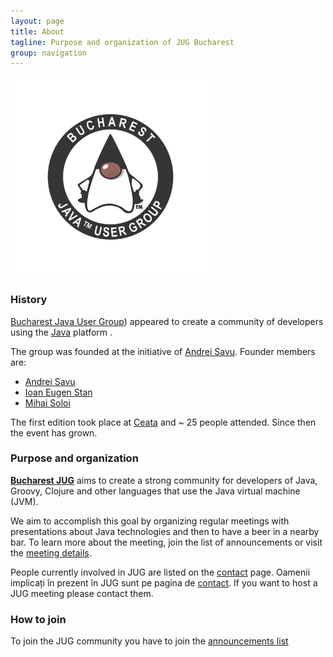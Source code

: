 ```yaml
---
layout: page
title: About
tagline: Purpose and organization of JUG Bucharest
group: navigation
---
```


[<img src="/assets/logo/logo_JUG_color.png" alt="JUG București" width="320" border="0"/>][bjug]

### History

[Bucharest Java User Group][bjug]) appeared to create a community of developers using the <a href="http://java.com" target="_blank">Java</a> platform .

The group was founded at the initiative of <a href="http://www.linkedin.com/in/sandrei" target="_blank">Andrei Savu</a>. Founder members are:

 * <a href="http://www.linkedin.com/in/sandrei" target="_blank">Andrei Savu</a>
 * <a href="http://www.linkedin.com/in/ieugen" target="_blank">Ioan Eugen Stan</a>
 * <a href="http://www.linkedin.com/in/mihaisoloi" target="_blank">Mihai Soloi</a>

The first edition took place at [Ceata][ceata] and ~ 25 people attended. Since then the event has grown.

### Purpose and organization

**[Bucharest JUG][bjug]** aims to create a strong community for developers of Java, Groovy, Clojure and other languages ​​that use the Java virtual machine (JVM).

We aim to accomplish this goal by organizing regular meetings with presentations about Java technologies and then to have a beer in a nearby bar. To learn more about the meeting, join the list of announcements or visit the [meeting details][meeting].

People currently involved in JUG are listed on the [contact][contact] page.
Oamenii implicați în prezent în JUG sunt pe pagina de [contact][contact]. If you want to host a JUG meeting please contact them.

### How to join

To join the JUG community you have to join the [announcements list][announcements]

[bjug]: /ro/ "Bucharest Java User Group"
[meeting]: intalnire.html "Meeting Details"
[contact]: contact.html "Contact"
[announcements]: http://groups.google.com/group/bucharest-jug "Announcements"
[ceata]: http://ceata.org/ "Ceata"
